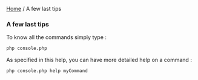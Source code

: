 [Home](../README.md) / A few last tips
                                
### A few last tips

To know all the commands simply type :

```bash
php console.php
```

As specified in this help, you can have more detailed help on a command :

```bash
php console.php help myCommand
```